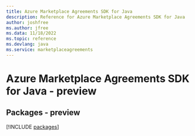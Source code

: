 ```yaml
---
title: Azure Marketplace Agreements SDK for Java
description: Reference for Azure Marketplace Agreements SDK for Java
author: joshfree
ms.author: jfree
ms.data: 11/18/2022
ms.topic: reference
ms.devlang: java
ms.service: marketplaceagreements
---
```

# Azure Marketplace Agreements SDK for Java - preview
## Packages - preview
[!INCLUDE [packages](marketplace-agreements-index.md)]